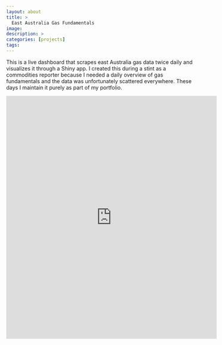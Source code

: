 ```yaml
---
layout: about
title: > 
  East Australia Gas Fundamentals
image: 
description: >
categories: [projects]
tags:
---
```


This is a live dashboard that scrapes east Australia gas data twice daily and visualizes it through a Shiny app. I created this during a stint as a commodities reporter because I needed a daily overview of gas fundamentals and the data was unfortunately scattered everywhere. These days I maintain it purely as part of my portfolio.

<iframe src="https://jonfoong.shinyapps.io/ausdashboard/" 
style="border:none;width:112%;height:650px;" scrolling="yes" target="_blank"></iframe>

